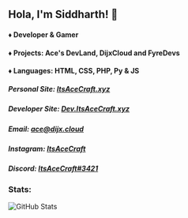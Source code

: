 ## Hola, I'm Siddharth! 👋

#### ♦ Developer & Gamer
#### ♦ Projects: Ace's DevLand, DijxCloud and FyreDevs
#### ♦ Languages: HTML, CSS, PHP, Py & JS

##### Personal Site: [ItsAceCraft.xyz](https://itsacecraft.xyz)
##### Developer Site: [Dev.ItsAceCraft.xyz](https://dev.itsacecraft.xyz)
##### Email: ace@dijx.cloud
##### Instagram: [ItsAceCraft](https://www.instagram.com/ItsAceCraft/)
##### Discord: [ItsAceCraft#3421](https://discord.gg/6wmDX5CyYT)

### Stats:
![GitHub Stats](https://github-readme-stats.vercel.app/api?username=AceAlt&count_private=true&show_icons=true&hide=issues&theme=material-palenight&hide_border=true&locale=en)
